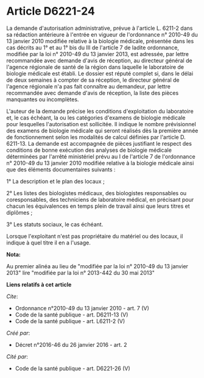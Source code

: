 # Article D6221-24

La demande d'autorisation administrative, prévue à l'article L. 6211-2 dans sa rédaction antérieure à l'entrée en vigueur de
l'ordonnance n° 2010-49 du 13 janvier 2010 modifiée relative à la biologie médicale, présentée dans les cas décrits au 1° et
au 1° bis du III de l'article 7 de ladite ordonnance, modifiée par la loi n° 2010-49 du 13 janvier 2013, est adressée, par
lettre recommandée avec demande d'avis de réception, au directeur général de l'agence régionale de santé de la région dans
laquelle le laboratoire de biologie médicale est établi. Le dossier est réputé complet si, dans le délai de deux semaines à
compter de sa réception, le directeur général de l'agence régionale n'a pas fait connaître au demandeur, par lettre
recommandée avec demande d'avis de réception, la liste des pièces manquantes ou incomplètes. 

L'auteur de la demande précise les conditions d'exploitation du laboratoire et, le cas échéant, la ou les catégories
d'examens de biologie médicale pour lesquelles l'autorisation est sollicitée. Il indique le nombre prévisionnel des examens
de biologie médicale qui seront réalisés dès la première année de fonctionnement selon les modalités de calcul définies par
l'article D. 6211-13. La demande est accompagnée de pièces justifiant le respect des conditions de bonne exécution des
analyses de biologie médicale déterminées par l'arrêté ministériel prévu au I de l'article 7 de l'ordonnance n° 2010-49 du 13
janvier 2010 modifiée relative à la biologie médicale ainsi que des éléments documentaires suivants : 

1° La description et le plan des locaux ; 

2° Les listes des biologistes médicaux, des biologistes responsables ou coresponsables, des techniciens de laboratoire
médical, en précisant pour chacun les équivalences en temps plein de travail ainsi que leurs titres et diplômes ; 

3° Les statuts sociaux, le cas échéant. 

Lorsque l'exploitant n'est pas propriétaire du matériel ou des locaux, il indique à quel titre il en a l'usage.

**Nota:**

Au premier alinéa au lieu de "modifiée par la loi n° 2010-49 du 13 janvier 2013"  lire "modifiée par la loi n° 2013-442 du 30
mai 2013"

**Liens relatifs à cet article**

_Cite_:

  - Ordonnance n°2010-49 du 13 janvier 2010 - art. 7 (V)
  - Code de la santé publique - art. D6211-13 (V)
  - Code de la santé publique - art. L6211-2 (V)

_Créé par_:

  - Décret n°2016-46 du 26 janvier 2016 - art. 2

_Cité par_:

  - Code de la santé publique - art. D6221-26 (V)
